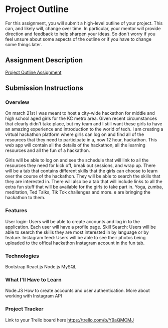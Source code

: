 # Project Outline
For this assignment, you will submit a high-level outline of your project. This can, and likely will, change over time. In particular, your mentor will provide direction and feedback to help sharpen your ideas. So don't worry if you feel unsure about some aspects of the outline or if you have to change some things later.

## Assignment Description
[Project Outline Assignment](https://education.launchcode.org/liftoff/modules/assignments/project-outline)

## Submission Instructions

### Overview
On march 21st I was meant to host a city-wide hackathon for middle and high school aged girls for the KC metro area. Given recent circumstances that clearly didn't take place, but my team and I still want these girls to have an amazing experience and introduction to the world of tech. I am creating a virtual hackathon platform where girls can log on and find all of the resources that they need to participate in a, now 12 hour, hackathon. This web app will contain all the details of the hackathon, all the learning resources and all the fun of a hackathon. 

Girls will be able to log on and see the schedule that will link to all the resources they need for kick off, break out sessions, and wrap up. There will be a tab that contains different skills that the girls can choose to learn over the course of the hackathon. They will be able to search the skills that they are interested in. There will also be a tab that will include links to all the extra fun stuff that will be available for the girls to take part in. Yoga, zumba, meditation, Ted Talks, Tik Tok challenges and more. e are bringing the hackathon to them.  
### Features
User login: Users will be able to create accounts and log in to the application. Each user will have a profile page.
Skill Search: Users will be able to search the skills they are most interested in by language or by feature.
Instagram feed: Users will be able to see their photos being uploaded to the offical hackathon Instagram account in the fun tab. 
### Technologies
Bootstrap 
React.js
Node.js
MySQL
### What I'll Have to Learn
Node.JS
How to create accounts and user authentication. 
More about working with Instagram API
### Project Tracker
Link to your Trello board here
https://trello.com/b/Y9aQMCMJ
